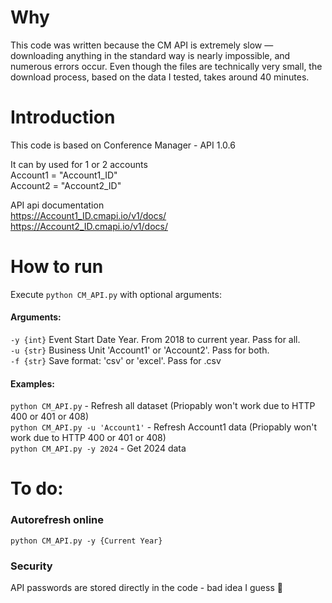 # Why

This code was written because the CM API is extremely slow — downloading anything in the standard way is nearly impossible, and numerous errors occur. Even though the files are technically very small, the download process, based on the data I tested, takes around 40 minutes.

# Introduction 

This code is based on Conference Manager - API 1.0.6

It can by used for 1 or 2 accounts \
Account1 = "Account1_ID" \
Account2 = "Account2_ID" 

API api documentation \
https://Account1_ID.cmapi.io/v1/docs/ \
https://Account2_ID.cmapi.io/v1/docs/



# How to run 
    
Execute `python CM_API.py` with optional arguments: 

#### Arguments:

`-y {int}` Event Start Date Year. From 2018 to current year. Pass for all. \
`-u {str}` Business Unit 'Account1' or 'Account2'. Pass for both. \
`-f {str}` Save format:  'csv' or 'excel'. Pass for .csv

#### Examples:

`python CM_API.py`   -  Refresh all dataset (Priopably won't work due to HTTP 400 or 401 or 408)  \
`python CM_API.py -u 'Account1'` -  Refresh Account1 data (Priopably won't work due to HTTP 400 or 401 or 408) \
`python CM_API.py -y 2024` - Get 2024 data
            
            

            
# To do: 

### Autorefresh online
`python CM_API.py -y {Current Year}` 

### Security 
API passwords are stored directly in the code - bad idea I guess 🥸
